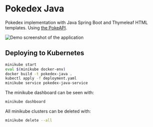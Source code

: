 # Pokedex Java

Pokedex implementation with Java Spring Boot and Thymeleaf HTML templates. Using [the PokeAPI](https://pokeapi.co/).

![Demo screenshot of the application](https://i.ibb.co/3cVFqrF/Schermafdruk-2021-12-13-15-05-49.png)

## Deploying to Kubernetes

```sh
minikube start
eval $(minikube docker-env)
docker build -t pokedex-java .
kubectl apply -f deployment.yaml
minikube service pokedex-java-service
```

The minikube dashboard can be seen with:
```sh
minikube dashboard
```

All minikube clusters can be deleted with:
```sh
minikube delete --all
```